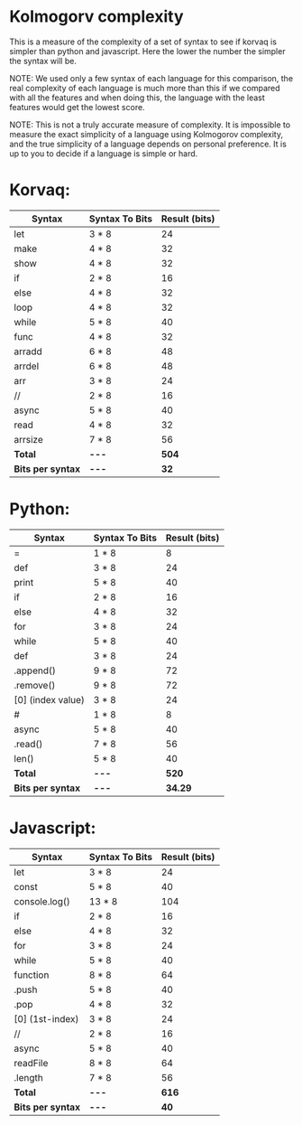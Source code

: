 # Kolmogorv complexity
This  is a measure of the complexity of a set of syntax to see if korvaq is simpler than python and javascript.
Here the lower the number the simpler the syntax will be. 

NOTE: We used only a few syntax of each language for this comparison, the real complexity of each language is much more than this if we compared with all the features and when doing this, the language with the least features would get the lowest score.

NOTE: This is not a truly accurate measure of complexity. It is impossible to measure the exact simplicity of a language using Kolmogorov complexity, and the true simplicity of a language depends on personal preference. It is up to you to decide if a language is simple or hard.


# Korvaq:

| Syntax      | Syntax To Bits  | Result (bits) |
|-------------|------------------|----------------|
| let         | 3 * 8            | 24             |
| make        | 4 * 8            | 32             |
| show        | 4 * 8            | 32             |
| if          | 2 * 8            | 16             |
| else        | 4 * 8            | 32             |
| loop        | 4 * 8            | 32             |
| while       | 5 * 8            | 40             |
| func        | 4 * 8            | 32             |
| arradd      | 6 * 8            | 48             |
| arrdel      | 6 * 8            | 48             |
| arr         | 3 * 8            | 24             |
| //          | 2 * 8            | 16             |
| async       | 5 * 8            | 40             |
| read        | 4 * 8            | 32             |
| arrsize     | 7 * 8            | 56             |
| **Total**   | **---** | **504**                 |
| **Bits per syntax** | **---** | **32**          |


# Python:

| Syntax               | Syntax To Bits  | Result (bits) |
|----------------------|------------------|----------------|
| =                    | 1 * 8            | 8              |
| def                  | 3 * 8            | 24             |
| print                | 5 * 8            | 40             |
| if                   | 2 * 8            | 16             |
| else                 | 4 * 8            | 32             |
| for                  | 3 * 8            | 24             |
| while                | 5 * 8            | 40             |
| def                  | 3 * 8            | 24             |
| .append()           | 9 * 8            | 72             |
| .remove()           | 9 * 8            | 72             |
| [0] (index value)   | 3 * 8            | 24             |
| #                    | 1 * 8            | 8              |
| async                | 5 * 8            | 40             |
| .read()             | 7 * 8            | 56             |
| len()               | 5 * 8            | 40             |
| **Total**           | **---**          | **520**        |
| **Bits per syntax** | **---**          | **34.29**      |



# Javascript:

| Syntax               | Syntax To Bits  | Result (bits) |
|----------------------|------------------|----------------|
| let                  | 3 * 8            | 24             |
| const                | 5 * 8            | 40             |
| console.log()       | 13 * 8           | 104            |
| if                   | 2 * 8            | 16             |
| else                 | 4 * 8            | 32             |
| for                  | 3 * 8            | 24             |
| while                | 5 * 8            | 40             |
| function             | 8 * 8            | 64             |
| .push                | 5 * 8            | 40             |
| .pop                 | 4 * 8            | 32             |
| [0] (1st-index)     | 3 * 8            | 24             |
| //                   | 2 * 8            | 16             |
| async                | 5 * 8            | 40             |
| readFile            | 8 * 8            | 64             |
| .length             | 7 * 8            | 56             |
| **Total**           | **---**          | **616**        |
| **Bits per syntax** | **---**          | **40**         |
